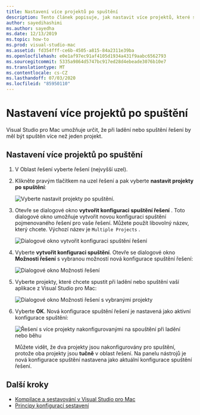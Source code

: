 ```yaml
---
title: Nastavení více projektů po spuštění
description: Tento článek popisuje, jak nastavit více projektů, které se spustí při spuštění nebo ladění.
author: sayedihashimi
ms.author: sayedha
ms.date: 12/13/2019
ms.topic: how-to
ms.prod: visual-studio-mac
ms.assetid: fd354fff-ce6b-4505-a815-84a2311e39ba
ms.openlocfilehash: e0e1af97ec91af4105d1934a431f9aabc6562793
ms.sourcegitcommit: 5335a9864d5747bc917ed28d4ebeade3076b10e7
ms.translationtype: MT
ms.contentlocale: cs-CZ
ms.lasthandoff: 07/03/2020
ms.locfileid: "85950110"
---
```

# <a name="set-multiple-startup-projects"></a>Nastavení více projektů po spuštění

Visual Studio pro Mac umožňuje určit, že při ladění nebo spuštění řešení by měl být spuštěn více než jeden projekt.

## <a name="to-set-multiple-startup-projects"></a>Nastavení více projektů po spuštění

1. V Oblast řešení vyberte řešení (nejvyšší uzel).

2. Klikněte pravým tlačítkem na uzel řešení a pak vyberte **nastavit projekty po spuštění**:

   ![Vyberte nastavit projekty po spuštění.](media/startup-proj-ctx-menu.png)

3. Otevře se dialogové okno **vytvořit konfiguraci spuštění řešení** . Toto dialogové okno umožňuje vytvořit novou konfiguraci spuštění pojmenovaného řešení pro vaše řešení. Můžete použít libovolný název, který chcete. Výchozí název je `Multiple Projects` .

   ![Dialogové okno vytvořit konfiguraci spuštění řešení](media/create-sln-run-config.png)

4. Vyberte **vytvořit konfiguraci spuštění**. Otevře se dialogové okno **Možnosti řešení** s vybranou možností nová konfigurace spuštění řešení:

   ![Dialogové okno Možnosti řešení](media/sln-options-run-config-multi-projects.png)

5. Vyberte projekty, které chcete spustit při ladění nebo spuštění vaší aplikace z Visual Studio pro Mac:

   ![Dialogové okno Možnosti řešení s vybranými projekty](media/sln-options-run-config-multi-projects-configured.png)

6. Vyberte **OK**. Nová konfigurace spuštění řešení je nastavená jako aktivní konfigurace spuštění:

   ![Řešení s více projekty nakonfigurovanými na spouštění při ladění nebo běhu](media/startup-project-configured.png)

   Můžete vidět, že dva projekty jsou nakonfigurovány pro spuštění, protože oba projekty jsou **tučně** v oblast řešení. Na panelu nástrojů je nová konfigurace spuštění nastavena jako aktuální konfigurace spuštění řešení.

## <a name="next-steps"></a>Další kroky

- [Kompilace a sestavování v Visual Studio pro Mac](compiling-and-building.md)
- [Principy konfigurací sestavení](configurations.md)
